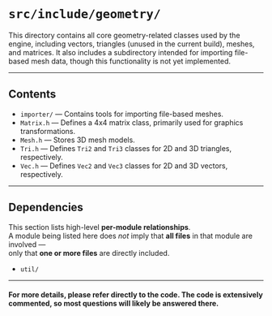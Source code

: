 # `src/include/geometry/`

This directory contains all core geometry-related classes used by the engine, including vectors, triangles (unused in the current build), meshes, and matrices. It also includes a subdirectory intended for importing file-based mesh data, though this functionality is not yet implemented.

---

## Contents

- `importer/` — Contains tools for importing file-based meshes.
- `Matrix.h` — Defines a 4x4 matrix class, primarily used for graphics transformations.
- `Mesh.h` — Stores 3D mesh models.
- `Tri.h` — Defines `Tri2` and `Tri3` classes for 2D and 3D triangles, respectively.
- `Vec.h` — Defines `Vec2` and `Vec3` classes for 2D and 3D vectors, respectively.

---

## Dependencies

This section lists high-level **per-module relationships**.  
A module being listed here does *not* imply that **all files** in that module are involved —  
only that **one or more files** are directly included.

- `util/`

---

#### For more details, please refer directly to the code. The code is extensively commented, so most questions will likely be answered there.
